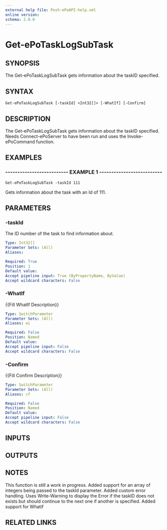 ```yaml
---
external help file: Posh-ePoAPI-help.xml
online version: 
schema: 2.0.0
---
```


# Get-ePoTaskLogSubTask
## SYNOPSIS
The Get-ePoTaskLogSubTask gets information about the taskID specified.

## SYNTAX

```
Get-ePoTaskLogSubTask [-taskId] <Int32[]> [-WhatIf] [-Confirm]
```

## DESCRIPTION
The Get-ePoTaskLogSubTask gets information about the taskID specified.
Needs Connect-ePoServer to have been run
         and uses the Invoke-ePoCommand function.

## EXAMPLES

### -------------------------- EXAMPLE 1 --------------------------
```
Get-ePoTaskLogSubTask -taskId 111
```

Gets information about the task with an Id of 111.

## PARAMETERS

### -taskId
The ID number of the task to find information about.

```yaml
Type: Int32[]
Parameter Sets: (All)
Aliases: 

Required: True
Position: 1
Default value: 
Accept pipeline input: True (ByPropertyName, ByValue)
Accept wildcard characters: False
```

### -WhatIf
{{Fill WhatIf Description}}

```yaml
Type: SwitchParameter
Parameter Sets: (All)
Aliases: wi

Required: False
Position: Named
Default value: 
Accept pipeline input: False
Accept wildcard characters: False
```

### -Confirm
{{Fill Confirm Description}}

```yaml
Type: SwitchParameter
Parameter Sets: (All)
Aliases: cf

Required: False
Position: Named
Default value: 
Accept pipeline input: False
Accept wildcard characters: False
```

## INPUTS

## OUTPUTS

## NOTES
This function is still a work in progress.
         Added support for an array of integers being passed to the taskId parameter.
         Added custom error handling.
Uses Write-Warning to display the Error if the taskID does not exists but should continue to the next one if another is specified.
         Added support for Whatif

## RELATED LINKS

